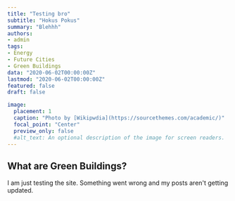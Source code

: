 ```yaml
---
title: "Testing bro"
subtitle: "Hokus Pokus"
summary: "Blehhh"
authors:
- admin
tags:
- Energy
- Future Cities
- Green Buildings
data: "2020-06-02T00:00:00Z"
lastmod: "2020-06-02T00:00:00Z"
featured: false
draft: false

image:
  placement: 1
  caption: "Photo by [Wikipwdia](https://sourcethemes.com/academic/)"
  focal_point: "Center"
  preview_only: false
  #alt_text: An optional description of the image for screen readers.
---
```

## What are Green Buildings?
I am just testing the site. Something went wrong and my posts aren't getting updated.
